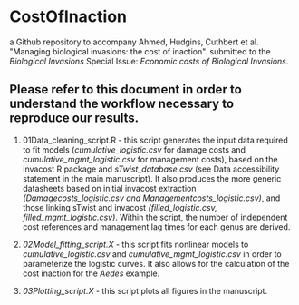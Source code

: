 # CostOfInaction

a Github repository to accompany Ahmed, Hudgins, Cuthbert et al. "Managing biological invasions: the cost of inaction". submitted to the *Biological Invasions* Special Issue: *Economic costs of Biological Invasions*. 


## Please refer to this document in order to understand the workflow necessary to reproduce our results.  

1. 01Data_cleaning_script.R - this script generates the input data required to fit models (*cumulative_logistic.csv* for damage costs and *cumulative_mgmt_logistic.csv* for management costs), based on the invacost R package and *sTwist_database.csv* (see Data accessibility statement in the main manuscript). It also produces the more generic datasheets based on initial invacost extraction *(Damagecosts_logistic.csv and Managementcosts_logistic.csv)*, and those linking sTwist and invacost *(filled_logistic.csv, filled_mgmt_logistic.csv)*. Within the script, the number of independent cost references and management lag times for each genus are derived.  

2. *02Model_fitting_script.X* - this script fits nonlinear models to *cumulative_logistic.csv* and *cumulative_mgmt_logistic.csv* in order to parameterize the logistic curves. It also allows for the calculation of the cost inaction for the *Aedes* example.  

3. *03Plotting_script.X*  - this script plots all figures in the manuscript.  
